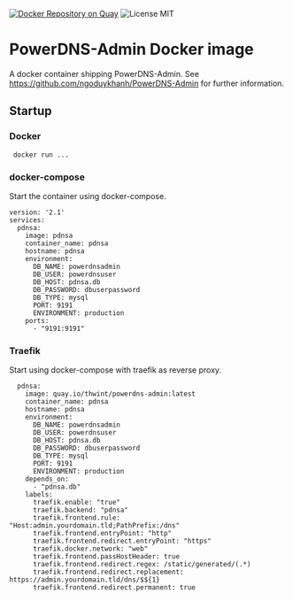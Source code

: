 [![Docker Repository on Quay](https://quay.io/repository/thwint/powerdns-admin/status "Docker Repository on Quay")](https://quay.io/repository/thwint/powerdns-admin)
![License MIT](https://img.shields.io/badge/license-MIT-blue.svg)
# PowerDNS-Admin Docker image
A docker container shipping PowerDNS-Admin. See https://github.com/ngoduykhanh/PowerDNS-Admin for further information.


## Startup

### Docker
``` docker run ...```

### docker-compose
Start the container using docker-compose.
```
version: '2.1'
services:
  pdnsa:
    image: pdnsa
    container_name: pdnsa
    hostname: pdnsa
    environment:
      DB_NAME: powerdnsadmin
      DB_USER: powerdnsuser
      DB_HOST: pdnsa.db
      DB_PASSWORD: dbuserpassword
      DB_TYPE: mysql
      PORT: 9191
      ENVIRONMENT: production
    ports:
      - "9191:9191"

```

### Traefik
Start using docker-compose with traefik as reverse proxy.
```
  pdnsa:
    image: quay.io/thwint/powerdns-admin:latest
    container_name: pdnsa
    hostname: pdnsa
    environment:
      DB_NAME: powerdnsadmin
      DB_USER: powerdnsuser
      DB_HOST: pdnsa.db
      DB_PASSWORD: dbuserpassword
      DB_TYPE: mysql
      PORT: 9191
      ENVIRONMENT: production
    depends_on:
      - "pdnsa.db"
    labels:
      traefik.enable: "true"
      traefik.backend: "pdnsa"
      traefik.frontend.rule: "Host:admin.yourdomain.tld;PathPrefix:/dns"
      traefik.frontend.entryPoint: "http"
      traefik.frontend.redirect.entryPoint: "https"
      traefik.docker.network: "web"
      traefik.frontend.passHostHeader: true
      traefik.frontend.redirect.regex: /static/generated/(.*)
      traefik.frontend.redirect.replacement: https://admin.yourdomain.tld/dns/$${1}
      traefik.frontend.redirect.permanent: true

```